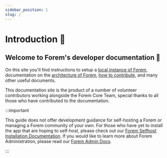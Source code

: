 ```yaml
---
sidebar_position: 1
slug: /
---
```


# Introduction 👋
## Welcome to Forem's developer documentation 🌱

On this site you'll find instructions to setup a [local instance of
Forem](./getting-started/installation/mac), documentation on the [architecture of
Forem](./technical-overview/architecture/), [how to contribute](./contributing-guide/docs), and many other useful
documents.

This documentation site is the product of a number of volunteer contributors
working alongside the Forem Core Team, special thanks to all those who have
contributed to the documentation.

:::important

This guide does not offer development guidance for self-hosting a Forem or managing a Forem community of your own. For those who have yet to install the app that are hoping to self-host, please check out our [Forem Selfhost Installation Documentation](https://github.com/forem/selfhost-devel). If you would like to learn more about Forem Administration, please read our [Forem Admin Docs](https://admin.forem.com/).

:::
